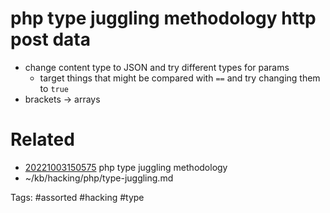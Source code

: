 # php type juggling methodology http post data
- change content type to JSON and try different types for params
  - target things that might be compared with `==` and try changing them to `true`
- brackets -> arrays

# Related
- [20221003150575](/zet/20221003150575/README.md) php type juggling methodology
- ~/kb/hacking/php/type-juggling.md

Tags:
    #assorted #hacking #type
